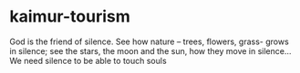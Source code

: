 # kaimur-tourism
God is the friend of silence. See how nature – trees, flowers, grass- grows in silence; see the stars, the moon and the sun, how they move in silence… We need silence to be able to touch souls
